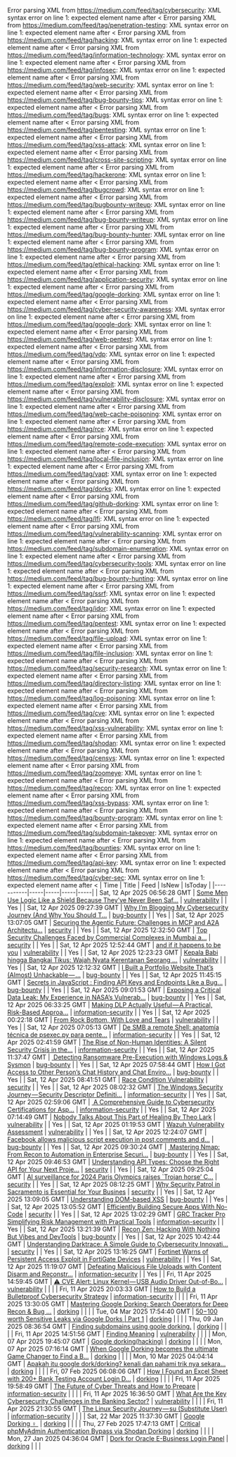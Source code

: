 Error parsing XML from https://medium.com/feed/tag/cybersecurity: XML syntax error on line 1: expected element name after <
Error parsing XML from https://medium.com/feed/tag/penetration-testing: XML syntax error on line 1: expected element name after <
Error parsing XML from https://medium.com/feed/tag/hacking: XML syntax error on line 1: expected element name after <
Error parsing XML from https://medium.com/feed/tag/information-technology: XML syntax error on line 1: expected element name after <
Error parsing XML from https://medium.com/feed/tag/infosec: XML syntax error on line 1: expected element name after <
Error parsing XML from https://medium.com/feed/tag/web-security: XML syntax error on line 1: expected element name after <
Error parsing XML from https://medium.com/feed/tag/bug-bounty-tips: XML syntax error on line 1: expected element name after <
Error parsing XML from https://medium.com/feed/tag/bugs: XML syntax error on line 1: expected element name after <
Error parsing XML from https://medium.com/feed/tag/pentesting: XML syntax error on line 1: expected element name after <
Error parsing XML from https://medium.com/feed/tag/xss-attack: XML syntax error on line 1: expected element name after <
Error parsing XML from https://medium.com/feed/tag/cross-site-scripting: XML syntax error on line 1: expected element name after <
Error parsing XML from https://medium.com/feed/tag/hackerone: XML syntax error on line 1: expected element name after <
Error parsing XML from https://medium.com/feed/tag/bugcrowd: XML syntax error on line 1: expected element name after <
Error parsing XML from https://medium.com/feed/tag/bugbounty-writeup: XML syntax error on line 1: expected element name after <
Error parsing XML from https://medium.com/feed/tag/bug-bounty-writeup: XML syntax error on line 1: expected element name after <
Error parsing XML from https://medium.com/feed/tag/bug-bounty-hunter: XML syntax error on line 1: expected element name after <
Error parsing XML from https://medium.com/feed/tag/bug-bounty-program: XML syntax error on line 1: expected element name after <
Error parsing XML from https://medium.com/feed/tag/ethical-hacking: XML syntax error on line 1: expected element name after <
Error parsing XML from https://medium.com/feed/tag/application-security: XML syntax error on line 1: expected element name after <
Error parsing XML from https://medium.com/feed/tag/google-dorking: XML syntax error on line 1: expected element name after <
Error parsing XML from https://medium.com/feed/tag/cyber-security-awareness: XML syntax error on line 1: expected element name after <
Error parsing XML from https://medium.com/feed/tag/google-dork: XML syntax error on line 1: expected element name after <
Error parsing XML from https://medium.com/feed/tag/web-pentest: XML syntax error on line 1: expected element name after <
Error parsing XML from https://medium.com/feed/tag/vdp: XML syntax error on line 1: expected element name after <
Error parsing XML from https://medium.com/feed/tag/information-disclosure: XML syntax error on line 1: expected element name after <
Error parsing XML from https://medium.com/feed/tag/exploit: XML syntax error on line 1: expected element name after <
Error parsing XML from https://medium.com/feed/tag/vulnerability-disclosure: XML syntax error on line 1: expected element name after <
Error parsing XML from https://medium.com/feed/tag/web-cache-poisoning: XML syntax error on line 1: expected element name after <
Error parsing XML from https://medium.com/feed/tag/rce: XML syntax error on line 1: expected element name after <
Error parsing XML from https://medium.com/feed/tag/remote-code-execution: XML syntax error on line 1: expected element name after <
Error parsing XML from https://medium.com/feed/tag/local-file-inclusion: XML syntax error on line 1: expected element name after <
Error parsing XML from https://medium.com/feed/tag/vapt: XML syntax error on line 1: expected element name after <
Error parsing XML from https://medium.com/feed/tag/dorks: XML syntax error on line 1: expected element name after <
Error parsing XML from https://medium.com/feed/tag/github-dorking: XML syntax error on line 1: expected element name after <
Error parsing XML from https://medium.com/feed/tag/lfi: XML syntax error on line 1: expected element name after <
Error parsing XML from https://medium.com/feed/tag/vulnerability-scanning: XML syntax error on line 1: expected element name after <
Error parsing XML from https://medium.com/feed/tag/subdomain-enumeration: XML syntax error on line 1: expected element name after <
Error parsing XML from https://medium.com/feed/tag/cybersecurity-tools: XML syntax error on line 1: expected element name after <
Error parsing XML from https://medium.com/feed/tag/bug-bounty-hunting: XML syntax error on line 1: expected element name after <
Error parsing XML from https://medium.com/feed/tag/ssrf: XML syntax error on line 1: expected element name after <
Error parsing XML from https://medium.com/feed/tag/idor: XML syntax error on line 1: expected element name after <
Error parsing XML from https://medium.com/feed/tag/pentest: XML syntax error on line 1: expected element name after <
Error parsing XML from https://medium.com/feed/tag/file-upload: XML syntax error on line 1: expected element name after <
Error parsing XML from https://medium.com/feed/tag/file-inclusion: XML syntax error on line 1: expected element name after <
Error parsing XML from https://medium.com/feed/tag/security-research: XML syntax error on line 1: expected element name after <
Error parsing XML from https://medium.com/feed/tag/directory-listing: XML syntax error on line 1: expected element name after <
Error parsing XML from https://medium.com/feed/tag/log-poisoning: XML syntax error on line 1: expected element name after <
Error parsing XML from https://medium.com/feed/tag/cve: XML syntax error on line 1: expected element name after <
Error parsing XML from https://medium.com/feed/tag/xss-vulnerability: XML syntax error on line 1: expected element name after <
Error parsing XML from https://medium.com/feed/tag/shodan: XML syntax error on line 1: expected element name after <
Error parsing XML from https://medium.com/feed/tag/censys: XML syntax error on line 1: expected element name after <
Error parsing XML from https://medium.com/feed/tag/zoomeye: XML syntax error on line 1: expected element name after <
Error parsing XML from https://medium.com/feed/tag/recon: XML syntax error on line 1: expected element name after <
Error parsing XML from https://medium.com/feed/tag/xss-bypass: XML syntax error on line 1: expected element name after <
Error parsing XML from https://medium.com/feed/tag/bounty-program: XML syntax error on line 1: expected element name after <
Error parsing XML from https://medium.com/feed/tag/subdomain-takeover: XML syntax error on line 1: expected element name after <
Error parsing XML from https://medium.com/feed/tag/bounties: XML syntax error on line 1: expected element name after <
Error parsing XML from https://medium.com/feed/tag/api-key: XML syntax error on line 1: expected element name after <
Error parsing XML from https://medium.com/feed/tag/cyber-sec: XML syntax error on line 1: expected element name after <
| Time | Title | Feed | IsNew | IsToday |
|-----------|-----|-----|-----|-----|
| Sat, 12 Apr 2025 06:56:28 GMT | [Some Men Use Logic Like a Shield Because They’ve Never Been Saf...](https://freedium.cfd/https://medium.com/p/f3fe30cb6f41) | [vulnerability](https://medium.com/feed/tag/vulnerability) |  | Yes |
| Sat, 12 Apr 2025 09:27:39 GMT | [Why I’m Blogging My Cybersecurity Journey (And Why You Should T...](https://freedium.cfd/https://medium.com/p/cacfee96f931) | [bug-bounty](https://medium.com/feed/tag/bug-bounty) |  | Yes |
| Sat, 12 Apr 2025 13:07:05 GMT | [Securing the Agentic Future: Challenges in MCP and A2A Architectu...](https://freedium.cfd/https://medium.com/p/715a011f8f35) | [security](https://medium.com/feed/tag/security) |  | Yes |
| Sat, 12 Apr 2025 12:32:50 GMT | [Top Security Challenges Faced by Commercial Complexes in Mumbai a...](https://freedium.cfd/https://medium.com/p/71cb7fd7df72) | [security](https://medium.com/feed/tag/security) |  | Yes |
| Sat, 12 Apr 2025 12:52:44 GMT | [and if it happens to be you](https://freedium.cfd/https://medium.com/p/67643b467985) | [vulnerability](https://medium.com/feed/tag/vulnerability) |  | Yes |
| Sat, 12 Apr 2025 12:23:23 GMT | [Kepala Babi hingga Bangkai Tikus: Wajah Nyata Kerentanan Seorang ...](https://freedium.cfd/https://medium.com/p/5df205df9e5f) | [vulnerability](https://medium.com/feed/tag/vulnerability) |  | Yes |
| Sat, 12 Apr 2025 12:12:32 GMT | [I Built a Portfolio Website That’s (Almost) Unhackable — ...](https://freedium.cfd/https://medium.com/p/33351d7d56f7) | [bug-bounty](https://medium.com/feed/tag/bug-bounty) |  | Yes |
| Sat, 12 Apr 2025 11:45:15 GMT | [Secrets in JavaScript : Finding API Keys and Endpoints Like a Bug...](https://freedium.cfd/https://medium.com/p/613c66412baa) | [bug-bounty](https://medium.com/feed/tag/bug-bounty) |  | Yes |
| Sat, 12 Apr 2025 09:01:53 GMT | [Exposing a Critical Data Leak: My Experience in NASA’s Vulnerab...](https://freedium.cfd/https://medium.com/p/7ab0ced1ba86) | [bug-bounty](https://medium.com/feed/tag/bug-bounty) |  | Yes |
| Sat, 12 Apr 2025 06:33:25 GMT | [Making DLP Actually Useful — A Practical, Risk-Based Approa...](https://freedium.cfd/https://medium.com/p/e2b7ad0bf20b) | [information-security](https://medium.com/feed/tag/information-security) |  | Yes |
| Sat, 12 Apr 2025 00:22:18 GMT | [From Rock Bottom, With Love and Tears](https://freedium.cfd/https://medium.com/p/c4e661276a47) | [vulnerability](https://medium.com/feed/tag/vulnerability) |  | Yes |
| Sat, 12 Apr 2025 07:05:13 GMT | [De SMB a remote Shell: anatomía técnica de psexec.py para pente...](https://freedium.cfd/https://medium.com/p/f5715b0679d2) | [information-security](https://medium.com/feed/tag/information-security) |  | Yes |
| Sat, 12 Apr 2025 02:41:59 GMT | [The Rise of Non-Human Identities: A Silent Security Crisis in the...](https://freedium.cfd/https://medium.com/p/172f6b93822c) | [information-security](https://medium.com/feed/tag/information-security) |  | Yes |
| Sat, 12 Apr 2025 11:37:47 GMT | [️ Detecting Ransomware Pre-Execution with Windows Logs & Sysmon](https://freedium.cfd/https://medium.com/p/2e34dac2ee97) | [bug-bounty](https://medium.com/feed/tag/bug-bounty) |  | Yes |
| Sat, 12 Apr 2025 07:58:44 GMT | [How I Got Access to Other Person’s Chat History and Chat Enviro...](https://freedium.cfd/https://medium.com/p/f333cc29f3df) | [bug-bounty](https://medium.com/feed/tag/bug-bounty) |  | Yes |
| Sat, 12 Apr 2025 08:41:51 GMT | [Race Condition Vulnerability](https://freedium.cfd/https://medium.com/p/e4529f35351d) | [security](https://medium.com/feed/tag/security) |  | Yes |
| Sat, 12 Apr 2025 08:02:32 GMT | [The Windows Security Journey — Security Descriptor Definiti...](https://freedium.cfd/https://medium.com/p/43231ca86db6) | [information-security](https://medium.com/feed/tag/information-security) |  | Yes |
| Sat, 12 Apr 2025 02:59:06 GMT | [️ A Comprehensive Guide to Cybersecurity Certifications for Asp...](https://freedium.cfd/https://medium.com/p/d821d38f796c) | [information-security](https://medium.com/feed/tag/information-security) |  | Yes |
| Sat, 12 Apr 2025 07:14:49 GMT | [Nobody Talks About This Part of Healing By Theo Lark](https://freedium.cfd/https://medium.com/p/d44c546c5c76) | [vulnerability](https://medium.com/feed/tag/vulnerability) |  | Yes |
| Sat, 12 Apr 2025 01:19:53 GMT | [Wazuh Vulnerability Assessment](https://freedium.cfd/https://medium.com/p/e2befdc23ab9) | [vulnerability](https://medium.com/feed/tag/vulnerability) |  | Yes |
| Sat, 12 Apr 2025 12:24:07 GMT | [Facebook allows malicious script execution in post,comments and d...](https://freedium.cfd/https://medium.com/p/807ad30e1401) | [bug-bounty](https://medium.com/feed/tag/bug-bounty) |  | Yes |
| Sat, 12 Apr 2025 09:30:24 GMT | [️ Mastering Nmap: From Recon to Automation in Enterprise Securi...](https://freedium.cfd/https://medium.com/p/69f6e3a81096) | [bug-bounty](https://medium.com/feed/tag/bug-bounty) |  | Yes |
| Sat, 12 Apr 2025 09:46:53 GMT | [Understanding API Types: Choose the Right API for Your Next Proje...](https://freedium.cfd/https://medium.com/p/ee0c537454b1) | [security](https://medium.com/feed/tag/security) |  | Yes |
| Sat, 12 Apr 2025 09:25:04 GMT | [AI surveillance for 2024 Paris Olympics raises `Trojan horse’ C...](https://freedium.cfd/https://medium.com/p/e04af0340f2a) | [security](https://medium.com/feed/tag/security) |  | Yes |
| Sat, 12 Apr 2025 08:12:25 GMT | [Why Security Patrol in Sacramento is Essential for Your Busines](https://freedium.cfd/https://medium.com/p/4bc0dde0e269) | [security](https://medium.com/feed/tag/security) |  | Yes |
| Sat, 12 Apr 2025 13:09:05 GMT | [Understanding DOM-based XSS](https://freedium.cfd/https://medium.com/p/70ea74401e7b) | [bug-bounty](https://medium.com/feed/tag/bug-bounty) |  | Yes |
| Sat, 12 Apr 2025 13:05:52 GMT | [Efficiently Building Secure Apps With No-Code](https://freedium.cfd/https://medium.com/p/90d078325542) | [security](https://medium.com/feed/tag/security) |  | Yes |
| Sat, 12 Apr 2025 13:02:29 GMT | [GRC Tracker Pro Simplifying Risk Management with Practical Tools](https://freedium.cfd/https://medium.com/p/0871b68b934d) | [information-security](https://medium.com/feed/tag/information-security) |  | Yes |
| Sat, 12 Apr 2025 13:21:39 GMT | [Recon Zen: Hacking With Nothing But Vibes and DevTools](https://freedium.cfd/https://medium.com/p/d809ee497d69) | [bug-bounty](https://medium.com/feed/tag/bug-bounty) |  | Yes |
| Sat, 12 Apr 2025 10:42:44 GMT | [Understanding Darktrace: A Simple Guide to Cybersecurity Innovati...](https://freedium.cfd/https://medium.com/p/cdee1c5f2fef) | [security](https://medium.com/feed/tag/security) |  | Yes |
| Sat, 12 Apr 2025 13:16:25 GMT | [Fortinet Warns of Persistent Access Exploit in FortiGate Devices](https://freedium.cfd/https://medium.com/p/91151d3e9fec) | [vulnerability](https://medium.com/feed/tag/vulnerability) |  | Yes |
| Sat, 12 Apr 2025 11:19:07 GMT | [Defeating Malicious File Uploads with Content Disarm and Reconstr...](https://freedium.cfd/https://medium.com/p/5958d17abe83) | [information-security](https://medium.com/feed/tag/information-security) |  | Yes |
| Fri, 11 Apr 2025 14:59:45 GMT | [⚠️ CVE Alert: Linux Kernel — USB Audio Driver Out-of-Bo...](https://freedium.cfd/https://medium.com/p/fe071981e072) | [vulnerability](https://medium.com/feed/tag/vulnerability) |  |  |
| Fri, 11 Apr 2025 20:03:33 GMT | [How to Build a Bulletproof Cybersecurity Strategy](https://freedium.cfd/https://medium.com/p/d14b8b341e8a) | [information-security](https://medium.com/feed/tag/information-security) |  |  |
| Fri, 11 Apr 2025 13:30:05 GMT | [ Mastering Google Dorking: Search Operators for Deep Recon & Bug ...](https://freedium.cfd/https://medium.com/p/102bc4b5a765) | [dorking](https://medium.com/feed/tag/dorking) |  |  |
| Tue, 04 Mar 2025 17:54:40 GMT | [$50-$100 worth Sensitive Leaks via Google Dorks \| Part 1](https://freedium.cfd/https://medium.com/p/b5e72af87513) | [dorking](https://medium.com/feed/tag/dorking) |  |  |
| Thu, 09 Jan 2025 08:36:54 GMT | [Finding subdomains using goole dorking.](https://freedium.cfd/https://medium.com/p/4d6966e70637) | [dorking](https://medium.com/feed/tag/dorking) |  |  |
| Fri, 11 Apr 2025 14:51:56 GMT | [Finding Meaning](https://freedium.cfd/https://medium.com/p/2f402fb2ad9d) | [vulnerability](https://medium.com/feed/tag/vulnerability) |  |  |
| Mon, 07 Apr 2025 19:45:07 GMT | [Google dorking(hacking)](https://freedium.cfd/https://medium.com/p/4f43bb5aeb2a) | [dorking](https://medium.com/feed/tag/dorking) |  |  |
| Mon, 07 Apr 2025 07:16:14 GMT | [When Google Dorking becomes the ultimate Game Changer to Find a B...](https://freedium.cfd/https://medium.com/p/f1ec94642c84) | [dorking](https://medium.com/feed/tag/dorking) |  |  |
| Mon, 10 Mar 2025 04:04:14 GMT | [Apakah itu google dork/dorking? kenali dan pahami trik nya sekara...](https://freedium.cfd/https://medium.com/p/21d49befc939) | [dorking](https://medium.com/feed/tag/dorking) |  |  |
| Fri, 07 Feb 2025 06:08:06 GMT | [How I Found an Excel Sheet with 200+ Bank Testing Account Login D...](https://freedium.cfd/https://medium.com/p/883c38492424) | [dorking](https://medium.com/feed/tag/dorking) |  |  |
| Fri, 11 Apr 2025 19:58:49 GMT | [The Future of Cyber Threats and How to Prepare](https://freedium.cfd/https://medium.com/p/93e815036573) | [information-security](https://medium.com/feed/tag/information-security) |  |  |
| Fri, 11 Apr 2025 16:36:50 GMT | [What Are the Key Cybersecurity Challenges in the Banking Sector?](https://freedium.cfd/https://medium.com/p/20802f29bb0e) | [vulnerability](https://medium.com/feed/tag/vulnerability) |  |  |
| Fri, 11 Apr 2025 21:30:55 GMT | [The Linux Security Journey — su (Substitute User)](https://freedium.cfd/https://medium.com/p/4c50cf6df034) | [information-security](https://medium.com/feed/tag/information-security) |  |  |
| Sat, 22 Mar 2025 11:37:30 GMT | [‎Google Dorking ️‍♀️ ‎](https://freedium.cfd/https://medium.com/p/60e68705ec7a) | [dorking](https://medium.com/feed/tag/dorking) |  |  |
| Thu, 27 Feb 2025 17:47:13 GMT | [Critical phpMyAdmin Authentication Bypass via Shodan Dorking](https://freedium.cfd/https://medium.com/p/9bf664d053f7) | [dorking](https://medium.com/feed/tag/dorking) |  |  |
| Mon, 27 Jan 2025 04:36:04 GMT | [Dork for Oracle E-Business Login Panel](https://freedium.cfd/https://medium.com/p/6eaf3c1d16bd) | [dorking](https://medium.com/feed/tag/dorking) |  |  |
